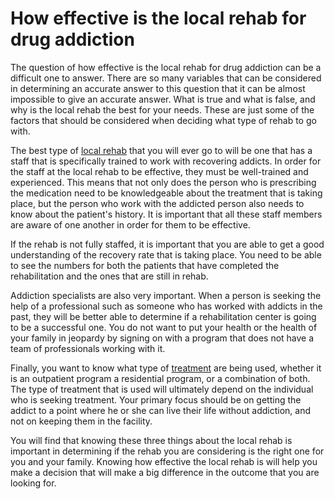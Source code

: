 # How effective is the local rehab for drug addiction
The question of how effective is the local rehab for drug addiction can be a difficult one to answer. There are so many variables that can be considered in determining an accurate answer to this question that it can be almost impossible to give an accurate answer. What is true and what is false, and why is the local rehab the best for your needs. These are just some of the factors that should be considered when deciding what type of rehab to go with.

The best type of <a href="https://www.americandrugrehabs.com/">local rehab</a>  that you will ever go to will be one that has a staff that is specifically trained to work with recovering addicts. In order for the staff at the local rehab to be effective, they must be well-trained and experienced. This means that not only does the person who is prescribing the medication need to be knowledgeable about the treatment that is taking place, but the person who work with the addicted person also needs to know about the patient's history. It is important that all these staff members are aware of one another in order for them to be effective.

If the rehab is not fully staffed, it is important that you are able to get a good understanding of the recovery rate that is taking place. You need to be able to see the numbers for both the patients that have completed the rehabilitation and the ones that are still in rehab.

Addiction specialists are also very important. When a person is seeking the help of a professional such as someone who has worked with addicts in the past, they will be better able to determine if a rehabilitation center is going to be a successful one. You do not want to put your health or the health of your family in jeopardy by signing on with a program that does not have a team of professionals working with it.

Finally, you want to know what type of <a href="https://findtreatment.gov/">treatment</a>
 are being used, whether it is an outpatient program a residential program, or a combination of both. The type of treatment that is used will ultimately depend on the individual who is seeking treatment. Your primary focus should be on getting the addict to a point where he or she can live their life without addiction, and not on keeping them in the facility.

You will find that knowing these three things about the local rehab is important in determining if the rehab you are considering is the right one for you and your family. Knowing how effective the local rehab is will help you make a decision that will make a big difference in the outcome that you are looking for.
